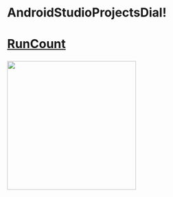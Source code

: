 # AndroidStudioProjectsDial!

<h1><a href="https://github.com/DiEvil21/AndroidStudioProjectsDial/tree/main/RunCount" target="_blank">RunCount</a>
  <h3 align="center"></h3>
  
<img src="https://user-images.githubusercontent.com/55885322/202413425-aec26f6d-4346-4dcd-b68b-fe579b104e3c.jpg" height="300"/></h1>

